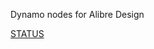 Dynamo nodes for Alibre Design

[STATUS](https://github.com/stephensmitchell/alibre-dynamo-addon/discussions/1?sort=new)
